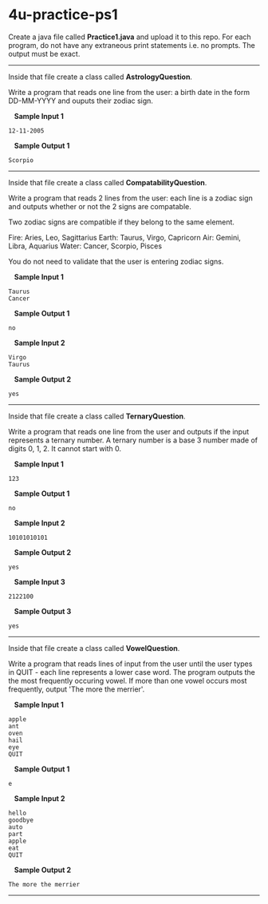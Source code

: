 # 4u-practice-ps1


Create a java file called **Practice1.java** and upload it to this repo. For each program, do not have any extraneous print statements i.e. no prompts. The output must be exact.

---
Inside that file create a class called **AstrologyQuestion**.

Write a program that reads one line from the user: a birth date in the form 
DD-MM-YYYY and ouputs their zodiac sign.

&nbsp;&nbsp; **Sample Input 1**

    12-11-2005

&nbsp;&nbsp; **Sample Output 1**

    Scorpio

---

Inside that file create a class called **CompatabilityQuestion**.

Write a program that reads 2 lines from the user: each line is a zodiac sign and outputs whether or not the 2 signs are compatable.

Two zodiac signs are compatible if they belong to the same element.

Fire: Aries, Leo, Sagittarius
Earth: Taurus, Virgo, Capricorn
Air: Gemini, Libra, Aquarius
Water: Cancer, Scorpio, Pisces

You do not need to validate that the user is entering zodiac signs.

&nbsp;&nbsp; **Sample Input 1**

    Taurus
    Cancer

&nbsp;&nbsp; **Sample Output 1**

    no

&nbsp;&nbsp; **Sample Input 2**

    Virgo
    Taurus

&nbsp;&nbsp; **Sample Output 2**

    yes
    
---

Inside that file create a class called **TernaryQuestion**.

Write a program that reads one line from the user and outputs if the input represents a ternary number. A ternary number is a base 3 number made of digits 0, 1, 2. It cannot start with 0.

&nbsp;&nbsp; **Sample Input 1**

    123

&nbsp;&nbsp; **Sample Output 1**

    no

&nbsp;&nbsp; **Sample Input 2**
    
    10101010101

&nbsp;&nbsp; **Sample Output 2**

    yes

&nbsp;&nbsp; **Sample Input 3**

    2122100

&nbsp;&nbsp; **Sample Output 3**

    yes
    
---

Inside that file create a class called **VowelQuestion**.

Write a program that reads lines of input from the user until the user types in QUIT - each line represents a lower case word. The program outputs the the most frequently occuring vowel. If more than one vowel occurs most frequently, output 'The more the merrier'.

&nbsp;&nbsp; **Sample Input 1**

    apple
    ant
    oven
    hail
    eye
    QUIT
    
&nbsp;&nbsp; **Sample Output 1**

    e

&nbsp;&nbsp; **Sample Input 2**
    
    hello
    goodbye
    auto
    part
    apple
    eat
    QUIT
    
&nbsp;&nbsp; **Sample Output 2**

    The more the merrier
    
---



